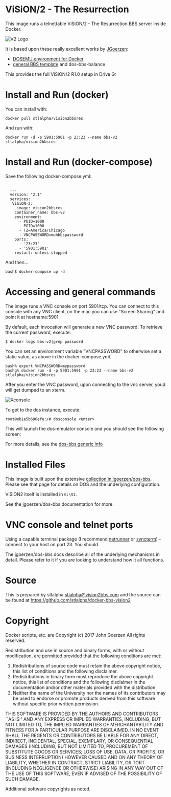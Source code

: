 # ViSiON/2 - The Resurrection

This image runs a telnettable ViSiON/2 - The Resurrection BBS server inside Docker.

![V2 Logo](https://raw.githubusercontent.com/stlalpha/docker-bbs-vision2/master/setup/v2logo.png)

It is based upon these really excellent works by [JGoerzen](https://github.com/jgoerzen):

 - [DOSEMU environment for Docker](https://github.com/jgoerzen/docker-dosemu)
 - [general BBS template](https://github.com/jgoerzen/docker-dos-bbs) and  dos-bbs-balance
 

This provides the full ViSiON/2 R1.0 setup in Drive G:

# Install and Run (docker)

You can install with:

    docker pull stlalpha/vision2bbsres

And run with:

    docker run -d -p 5901:5901 -p 23:23 --name bbs-v2 stlalpha/vision2bbsres


# Install and Run (docker-compose)

Save the following docker-compose.yml:
```

  ---
  version: "2.1"
  services:
   ViSiON-2:
     image: vision2bbsres
    container_name: bbs-v2
    environment:
      - PUID=1000
      - PGID=1000
      - TZ=America/Chicago
      - VNCPASSWORD=muhbbspassword
    ports:
      - '23:23'
      - '5901:5901'
    restart: unless-stopped
```
And then...
```
bash$ docker-compose up -d
```

# Accessing and general commands

The image runs a VNC console on port 5901/tcp.  You can connect to this console with any VNC client, on the mac you can use "Screen Sharing" and point it at hostname:5901. 

By default, each invocation will generate a new VNC password.  To retrieve the current password, execute:

```
$ docker logs bbs-v2|grep password
```

You can set an environment variable "VNCPASSWORD" to otherwise set a static value, as above in the docker-compose.yml.

```
bash% export VNCPASSWORD=mypassword
bashg% docker run -d -p 5901:5901 -p 23:23 --name bbs-v2 stlalpha/vision2bbsres
```

After you enter the VNC password, upon connecting to the vnc server, youd will get dumped to an xterm.  

![Xconsole](https://github.com/stlalpha/docker-bbs-vision2/blob/master/images/vnc-console.png?raw=true)


To get to the dos instance, execute:

```
root@eb1e5b696efe:/# dosconsole <enter>
```

This will launch the dos-emulator console and you should see the following screen:


For more details, see the [dos-bbs generic info](https://github.com/jgoerzen/docker-dos-bbs)

# Installed Files

This image is built upon the extensive [collection in jgoerzen/dos-bbs](https://github.com/jgoerzen/docker-dos-bbs).
Please see that page for details on DOS and the underlying configuration.

ViSiON2 itself is installed in `G:\V2`.

See the jgoerzen/dos-bbs documentation for more.

# VNC console and telnet ports

Using a capable terminal package (I recommend [netrunner](http://mysticbbs.com/downloads.html) or [syncterm](https://syncterm.bbsdev.net)) - connect to your host on port 23.  You should

The jgoerzen/dos-bbs docs describe all of the underlying mechanisms in detail.  Please refer to it if you are looking to understand how it all functions.


 
# Source

This is prepared by stlalpha <stlalpha@vision2bbs.com> and the source
can be found at https://github.com/stlalpha/docker-bbs-vision2


# Copyright

Docker scripts, etc. are
Copyright (c) 2017 John Goerzen 
All rights reserved.

Redistribution and use in source and binary forms, with or without
modification, are permitted provided that the following conditions
are met:
1. Redistributions of source code must retain the above copyright
   notice, this list of conditions and the following disclaimer.
2. Redistributions in binary form must reproduce the above copyright
   notice, this list of conditions and the following disclaimer in the
   documentation and/or other materials provided with the distribution.
3. Neither the name of the University nor the names of its contributors
   may be used to endorse or promote products derived from this software
   without specific prior written permission.

THIS SOFTWARE IS PROVIDED BY THE AUTHORS AND CONTRIBUTORS ``AS IS'' AND
ANY EXPRESS OR IMPLIED WARRANTIES, INCLUDING, BUT NOT LIMITED TO, THE
IMPLIED WARRANTIES OF MERCHANTABILITY AND FITNESS FOR A PARTICULAR PURPOSE
ARE DISCLAIMED.  IN NO EVENT SHALL THE REGENTS OR CONTRIBUTORS BE LIABLE
FOR ANY DIRECT, INDIRECT, INCIDENTAL, SPECIAL, EXEMPLARY, OR CONSEQUENTIAL
DAMAGES (INCLUDING, BUT NOT LIMITED TO, PROCUREMENT OF SUBSTITUTE GOODS
OR SERVICES; LOSS OF USE, DATA, OR PROFITS; OR BUSINESS INTERRUPTION)
HOWEVER CAUSED AND ON ANY THEORY OF LIABILITY, WHETHER IN CONTRACT, STRICT
LIABILITY, OR TORT (INCLUDING NEGLIGENCE OR OTHERWISE) ARISING IN ANY WAY
OUT OF THE USE OF THIS SOFTWARE, EVEN IF ADVISED OF THE POSSIBILITY OF
SUCH DAMAGE.

Additional software copyrights as noted.


